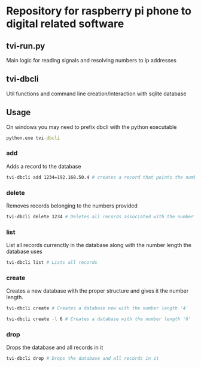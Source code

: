 # Repository for raspberry pi phone to digital related software
## tvi-run.py 
Main logic for reading signals and resolving numbers to ip addresses  
## tvi-dbcli 
Util functions and command line creation/interaction with sqlite database  
## Usage
On windows you may need to prefix dbcli with the python executable
```cmd
python.exe tvi-dbcli
```
### add
Adds a record to the database
```bash
tvi-dbcli add 1234=192.168.50.4 # creates a record that points the number '1234' to the ip address '192.168.50.4'
```
### delete
Removes records belonging to the numbers provided
```bash
tvi-dbcli delete 1234 # Deletes all records associated with the number '1234'
```
### list
List all records currenctly in the database along with the number length the database uses
```bash
tvi-dbcli list # Lists all records
```
### create
Creates a new database with the proper structure and gives it the number length.
```bash
tvi-dbcli create # Creates a database new with the number length '4'
```
```bash
tvi-dbcli create -l 6 # Creates a database with the number length '6'
```
### drop
Drops the database and all records in it
```bash
tvi-dbcli drop # Drops the database and all records in it
```
